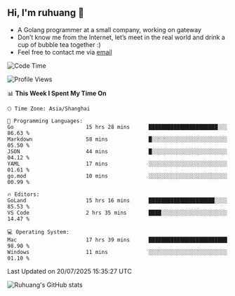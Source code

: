 ## Hi, I'm ruhuang 👋

- A Golang programmer at a small company, working on gateway
- Don’t know me from the Internet, let’s meet in the real world and drink a cup of bubble tea together :)
- Feel free to contact me via [email](mailto:ruhuang2001@gmail.com)
<!--START_SECTION:waka-->
![Code Time](http://img.shields.io/badge/Code%20Time-685%20hrs%2026%20mins-blue)

![Profile Views](http://img.shields.io/badge/Profile%20Views-0-blue)

📊 **This Week I Spent My Time On** 

```text
🕑︎ Time Zone: Asia/Shanghai

💬 Programming Languages: 
Go                       15 hrs 28 mins      ██████████████████████░░░   86.63 % 
Markdown                 58 mins             █░░░░░░░░░░░░░░░░░░░░░░░░   05.50 % 
JSON                     44 mins             █░░░░░░░░░░░░░░░░░░░░░░░░   04.12 % 
YAML                     17 mins             ░░░░░░░░░░░░░░░░░░░░░░░░░   01.61 % 
go.mod                   10 mins             ░░░░░░░░░░░░░░░░░░░░░░░░░   00.99 % 

🔥 Editors: 
GoLand                   15 hrs 16 mins      █████████████████████░░░░   85.53 % 
VS Code                  2 hrs 35 mins       ████░░░░░░░░░░░░░░░░░░░░░   14.47 % 

💻 Operating System: 
Mac                      17 hrs 39 mins      █████████████████████████   98.90 % 
Windows                  11 mins             ░░░░░░░░░░░░░░░░░░░░░░░░░   01.10 % 
```


 Last Updated on 20/07/2025 15:35:27 UTC
<!--END_SECTION:waka-->

![Ruhuang's GitHub stats](https://github-readme-stats.vercel.app/api?username=ruhuang2001&count_private=true&hide_title=true&show_icons=true&theme=vue)

